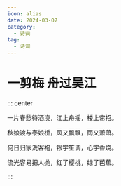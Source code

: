 ```yaml
---
icon: alias
date: 2024-03-07
category:
  - 诗词
tag:
  - 诗词
---
```


# 一剪梅 舟过吴江


<!-- more -->




::: center

一片春愁待酒浇，江上舟摇，楼上帘招。

秋娘渡与泰娘桥，风又飘飘，雨又萧萧。

何日归家洗客袍，银字笙调，心字香烧。

流光容易把人抛，红了樱桃，绿了芭蕉。

:::